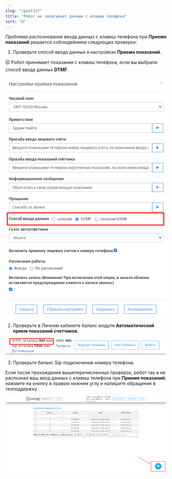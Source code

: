 ```yaml
---
slug: "/post127"
title: "Робот не записывает данные с клавиш телефона"
sort: "6"
---
```


Проблема распознования ввода данных с клавиш телефона при **Приеме показаний** решается соблюдейнием следующих проверок:

1. Проверьте способ ввода данных в настройках **Приема показаний**.

🛈 Робот принимает показания с клавиш телефона, если вы выбрали способ ввода данных **DTMF**.

![Картинка](./images/bot_dont_record_data_by_phone_1.png)

2. Проверьте в Личном кабинете баланс модуля **Автоматический прием показаний счетчиков**.

![Картинка](./images/bot_dont_record_data_by_phone_2.png)

3. Проверьте баланс Sip-подключения номера телефона.

Если после прохождения вышеперечисленных проверок, робот так и не распознал ваш ввод данных с клавиш телефона при **Приеме показаний**, нажмите на кнопку  в правом нижнем углу и напишите обращение в техподдержку.

![Картинка](./images/butt_not_ok.png)